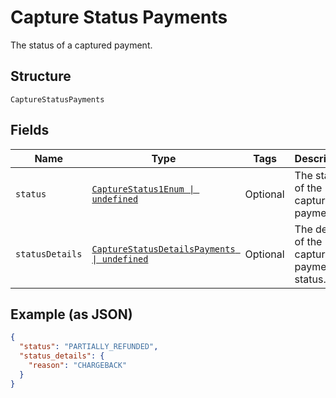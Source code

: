 
# Capture Status Payments

The status of a captured payment.

## Structure

`CaptureStatusPayments`

## Fields

| Name | Type | Tags | Description |
|  --- | --- | --- | --- |
| `status` | [`CaptureStatus1Enum \| undefined`](../../doc/models/capture-status-1-enum.md) | Optional | The status of the captured payment. |
| `statusDetails` | [`CaptureStatusDetailsPayments \| undefined`](../../doc/models/capture-status-details-payments.md) | Optional | The details of the captured payment status. |

## Example (as JSON)

```json
{
  "status": "PARTIALLY_REFUNDED",
  "status_details": {
    "reason": "CHARGEBACK"
  }
}
```

